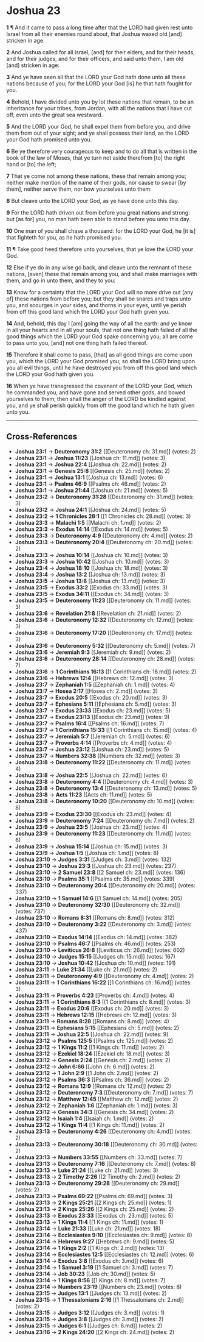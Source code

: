 # Joshua 23

**1** ¶ And it came to pass a long time after that the LORD had given rest unto Israel from all their enemies round about, that Joshua waxed old [and] stricken in age.

**2** And Joshua called for all Israel, [and] for their elders, and for their heads, and for their judges, and for their officers, and said unto them, I am old [and] stricken in age:

**3** And ye have seen all that the LORD your God hath done unto all these nations because of you; for the LORD your God [is] he that hath fought for you.

**4** Behold, I have divided unto you by lot these nations that remain, to be an inheritance for your tribes, from Jordan, with all the nations that I have cut off, even unto the great sea westward.

**5** And the LORD your God, he shall expel them from before you, and drive them from out of your sight; and ye shall possess their land, as the LORD your God hath promised unto you.

**6** Be ye therefore very courageous to keep and to do all that is written in the book of the law of Moses, that ye turn not aside therefrom [to] the right hand or [to] the left;

**7** That ye come not among these nations, these that remain among you; neither make mention of the name of their gods, nor cause to swear [by them], neither serve them, nor bow yourselves unto them:

**8** But cleave unto the LORD your God, as ye have done unto this day.

**9** For the LORD hath driven out from before you great nations and strong: but [as for] you, no man hath been able to stand before you unto this day.

**10** One man of you shall chase a thousand: for the LORD your God, he [it is] that fighteth for you, as he hath promised you.

**11** ¶ Take good heed therefore unto yourselves, that ye love the LORD your God.

**12** Else if ye do in any wise go back, and cleave unto the remnant of these nations, [even] these that remain among you, and shall make marriages with them, and go in unto them, and they to you:

**13** Know for a certainty that the LORD your God will no more drive out [any of] these nations from before you; but they shall be snares and traps unto you, and scourges in your sides, and thorns in your eyes, until ye perish from off this good land which the LORD your God hath given you.

**14** And, behold, this day I [am] going the way of all the earth: and ye know in all your hearts and in all your souls, that not one thing hath failed of all the good things which the LORD your God spake concerning you; all are come to pass unto you, [and] not one thing hath failed thereof.

**15** Therefore it shall come to pass, [that] as all good things are come upon you, which the LORD your God promised you; so shall the LORD bring upon you all evil things, until he have destroyed you from off this good land which the LORD your God hath given you.

**16** When ye have transgressed the covenant of the LORD your God, which he commanded you, and have gone and served other gods, and bowed yourselves to them; then shall the anger of the LORD be kindled against you, and ye shall perish quickly from off the good land which he hath given unto you.

---

## Cross-References

- **Joshua 23:1** → **Deuteronomy 31:2** [[Deuteronomy ch: 31.md]] (votes: 2)
- **Joshua 23:1** → **Joshua 11:23** [[Joshua ch: 11.md]] (votes: 3)
- **Joshua 23:1** → **Joshua 22:4** [[Joshua ch: 22.md]] (votes: 2)
- **Joshua 23:1** → **Genesis 25:8** [[Genesis ch: 25.md]] (votes: 2)
- **Joshua 23:1** → **Joshua 13:1** [[Joshua ch: 13.md]] (votes: 6)
- **Joshua 23:1** → **Psalms 46:9** [[Psalms ch: 46.md]] (votes: 2)
- **Joshua 23:1** → **Joshua 21:44** [[Joshua ch: 21.md]] (votes: 5)
- **Joshua 23:2** → **Deuteronomy 31:28** [[Deuteronomy ch: 31.md]] (votes: 3)
- **Joshua 23:2** → **Joshua 24:1** [[Joshua ch: 24.md]] (votes: 5)
- **Joshua 23:2** → **1 Chronicles 28:1** [[1 Chronicles ch: 28.md]] (votes: 3)
- **Joshua 23:3** → **Malachi 1:5** [[Malachi ch: 1.md]] (votes: 2)
- **Joshua 23:3** → **Exodus 14:14** [[Exodus ch: 14.md]] (votes: 5)
- **Joshua 23:3** → **Deuteronomy 4:9** [[Deuteronomy ch: 4.md]] (votes: 2)
- **Joshua 23:3** → **Deuteronomy 20:4** [[Deuteronomy ch: 20.md]] (votes: 2)
- **Joshua 23:3** → **Joshua 10:14** [[Joshua ch: 10.md]] (votes: 3)
- **Joshua 23:3** → **Joshua 10:42** [[Joshua ch: 10.md]] (votes: 3)
- **Joshua 23:4** → **Joshua 18:10** [[Joshua ch: 18.md]] (votes: 3)
- **Joshua 23:4** → **Joshua 13:2** [[Joshua ch: 13.md]] (votes: 3)
- **Joshua 23:5** → **Joshua 13:6** [[Joshua ch: 13.md]] (votes: 3)
- **Joshua 23:5** → **Exodus 33:2** [[Exodus ch: 33.md]] (votes: 3)
- **Joshua 23:5** → **Exodus 34:11** [[Exodus ch: 34.md]] (votes: 3)
- **Joshua 23:5** → **Deuteronomy 11:23** [[Deuteronomy ch: 11.md]] (votes: 3)
- **Joshua 23:6** → **Revelation 21:8** [[Revelation ch: 21.md]] (votes: 2)
- **Joshua 23:6** → **Deuteronomy 12:32** [[Deuteronomy ch: 12.md]] (votes: 3)
- **Joshua 23:6** → **Deuteronomy 17:20** [[Deuteronomy ch: 17.md]] (votes: 3)
- **Joshua 23:6** → **Deuteronomy 5:32** [[Deuteronomy ch: 5.md]] (votes: 7)
- **Joshua 23:6** → **Jeremiah 9:3** [[Jeremiah ch: 9.md]] (votes: 2)
- **Joshua 23:6** → **Deuteronomy 28:14** [[Deuteronomy ch: 28.md]] (votes: 7)
- **Joshua 23:6** → **1 Corinthians 16:13** [[1 Corinthians ch: 16.md]] (votes: 2)
- **Joshua 23:6** → **Hebrews 12:4** [[Hebrews ch: 12.md]] (votes: 3)
- **Joshua 23:7** → **Zephaniah 1:5** [[Zephaniah ch: 1.md]] (votes: 4)
- **Joshua 23:7** → **Hosea 2:17** [[Hosea ch: 2.md]] (votes: 3)
- **Joshua 23:7** → **Exodus 20:5** [[Exodus ch: 20.md]] (votes: 3)
- **Joshua 23:7** → **Ephesians 5:11** [[Ephesians ch: 5.md]] (votes: 3)
- **Joshua 23:7** → **Exodus 23:33** [[Exodus ch: 23.md]] (votes: 5)
- **Joshua 23:7** → **Exodus 23:13** [[Exodus ch: 23.md]] (votes: 9)
- **Joshua 23:7** → **Psalms 16:4** [[Psalms ch: 16.md]] (votes: 7)
- **Joshua 23:7** → **1 Corinthians 15:33** [[1 Corinthians ch: 15.md]] (votes: 4)
- **Joshua 23:7** → **Jeremiah 5:7** [[Jeremiah ch: 5.md]] (votes: 6)
- **Joshua 23:7** → **Proverbs 4:14** [[Proverbs ch: 4.md]] (votes: 4)
- **Joshua 23:7** → **Joshua 23:12** [[Joshua ch: 23.md]] (votes: 5)
- **Joshua 23:7** → **Numbers 32:38** [[Numbers ch: 32.md]] (votes: 3)
- **Joshua 23:8** → **Deuteronomy 11:22** [[Deuteronomy ch: 11.md]] (votes: 4)
- **Joshua 23:8** → **Joshua 22:5** [[Joshua ch: 22.md]] (votes: 6)
- **Joshua 23:8** → **Deuteronomy 4:4** [[Deuteronomy ch: 4.md]] (votes: 3)
- **Joshua 23:8** → **Deuteronomy 13:4** [[Deuteronomy ch: 13.md]] (votes: 5)
- **Joshua 23:8** → **Acts 11:23** [[Acts ch: 11.md]] (votes: 5)
- **Joshua 23:8** → **Deuteronomy 10:20** [[Deuteronomy ch: 10.md]] (votes: 8)
- **Joshua 23:9** → **Exodus 23:30** [[Exodus ch: 23.md]] (votes: 4)
- **Joshua 23:9** → **Deuteronomy 7:24** [[Deuteronomy ch: 7.md]] (votes: 2)
- **Joshua 23:9** → **Joshua 23:5** [[Joshua ch: 23.md]] (votes: 4)
- **Joshua 23:9** → **Deuteronomy 11:23** [[Deuteronomy ch: 11.md]] (votes: 6)
- **Joshua 23:9** → **Joshua 15:14** [[Joshua ch: 15.md]] (votes: 3)
- **Joshua 23:9** → **Joshua 1:5** [[Joshua ch: 1.md]] (votes: 8)
- **Joshua 23:10** → **Judges 3:31** [[Judges ch: 3.md]] (votes: 132)
- **Joshua 23:10** → **Joshua 23:3** [[Joshua ch: 23.md]] (votes: 237)
- **Joshua 23:10** → **2 Samuel 23:8** [[2 Samuel ch: 23.md]] (votes: 136)
- **Joshua 23:10** → **Psalms 35:1** [[Psalms ch: 35.md]] (votes: 339)
- **Joshua 23:10** → **Deuteronomy 20:4** [[Deuteronomy ch: 20.md]] (votes: 337)
- **Joshua 23:10** → **1 Samuel 14:6** [[1 Samuel ch: 14.md]] (votes: 205)
- **Joshua 23:10** → **Deuteronomy 32:30** [[Deuteronomy ch: 32.md]] (votes: 737)
- **Joshua 23:10** → **Romans 8:31** [[Romans ch: 8.md]] (votes: 312)
- **Joshua 23:10** → **Deuteronomy 3:22** [[Deuteronomy ch: 3.md]] (votes: 437)
- **Joshua 23:10** → **Exodus 14:14** [[Exodus ch: 14.md]] (votes: 382)
- **Joshua 23:10** → **Psalms 46:7** [[Psalms ch: 46.md]] (votes: 253)
- **Joshua 23:10** → **Leviticus 26:8** [[Leviticus ch: 26.md]] (votes: 602)
- **Joshua 23:10** → **Judges 15:15** [[Judges ch: 15.md]] (votes: 167)
- **Joshua 23:10** → **Joshua 10:42** [[Joshua ch: 10.md]] (votes: 191)
- **Joshua 23:11** → **Luke 21:34** [[Luke ch: 21.md]] (votes: 2)
- **Joshua 23:11** → **Deuteronomy 4:9** [[Deuteronomy ch: 4.md]] (votes: 2)
- **Joshua 23:11** → **1 Corinthians 16:22** [[1 Corinthians ch: 16.md]] (votes: 3)
- **Joshua 23:11** → **Proverbs 4:23** [[Proverbs ch: 4.md]] (votes: 4)
- **Joshua 23:11** → **1 Corinthians 8:3** [[1 Corinthians ch: 8.md]] (votes: 3)
- **Joshua 23:11** → **Exodus 20:6** [[Exodus ch: 20.md]] (votes: 3)
- **Joshua 23:11** → **Hebrews 12:15** [[Hebrews ch: 12.md]] (votes: 3)
- **Joshua 23:11** → **Romans 8:28** [[Romans ch: 8.md]] (votes: 4)
- **Joshua 23:11** → **Ephesians 5:15** [[Ephesians ch: 5.md]] (votes: 2)
- **Joshua 23:11** → **Joshua 22:5** [[Joshua ch: 22.md]] (votes: 9)
- **Joshua 23:12** → **Psalms 125:5** [[Psalms ch: 125.md]] (votes: 2)
- **Joshua 23:12** → **1 Kings 11:2** [[1 Kings ch: 11.md]] (votes: 2)
- **Joshua 23:12** → **Ezekiel 18:24** [[Ezekiel ch: 18.md]] (votes: 3)
- **Joshua 23:12** → **Genesis 2:24** [[Genesis ch: 2.md]] (votes: 2)
- **Joshua 23:12** → **John 6:66** [[John ch: 6.md]] (votes: 2)
- **Joshua 23:12** → **1 John 2:9** [[1 John ch: 2.md]] (votes: 2)
- **Joshua 23:12** → **Psalms 36:3** [[Psalms ch: 36.md]] (votes: 2)
- **Joshua 23:12** → **Romans 12:9** [[Romans ch: 12.md]] (votes: 2)
- **Joshua 23:12** → **Deuteronomy 7:3** [[Deuteronomy ch: 7.md]] (votes: 7)
- **Joshua 23:12** → **Matthew 12:45** [[Matthew ch: 12.md]] (votes: 2)
- **Joshua 23:12** → **Zephaniah 1:6** [[Zephaniah ch: 1.md]] (votes: 3)
- **Joshua 23:12** → **Genesis 34:3** [[Genesis ch: 34.md]] (votes: 2)
- **Joshua 23:12** → **Isaiah 1:4** [[Isaiah ch: 1.md]] (votes: 2)
- **Joshua 23:12** → **1 Kings 11:4** [[1 Kings ch: 11.md]] (votes: 2)
- **Joshua 23:13** → **Deuteronomy 4:26** [[Deuteronomy ch: 4.md]] (votes: 2)
- **Joshua 23:13** → **Deuteronomy 30:18** [[Deuteronomy ch: 30.md]] (votes: 2)
- **Joshua 23:13** → **Numbers 33:55** [[Numbers ch: 33.md]] (votes: 7)
- **Joshua 23:13** → **Deuteronomy 7:16** [[Deuteronomy ch: 7.md]] (votes: 8)
- **Joshua 23:13** → **Luke 21:24** [[Luke ch: 21.md]] (votes: 3)
- **Joshua 23:13** → **2 Timothy 2:26** [[2 Timothy ch: 2.md]] (votes: 2)
- **Joshua 23:13** → **Deuteronomy 29:28** [[Deuteronomy ch: 29.md]] (votes: 2)
- **Joshua 23:13** → **Psalms 69:22** [[Psalms ch: 69.md]] (votes: 3)
- **Joshua 23:13** → **2 Kings 25:21** [[2 Kings ch: 25.md]] (votes: 1)
- **Joshua 23:13** → **2 Kings 25:26** [[2 Kings ch: 25.md]] (votes: 2)
- **Joshua 23:13** → **Exodus 23:33** [[Exodus ch: 23.md]] (votes: 5)
- **Joshua 23:13** → **1 Kings 11:4** [[1 Kings ch: 11.md]] (votes: 1)
- **Joshua 23:14** → **Luke 21:33** [[Luke ch: 21.md]] (votes: 18)
- **Joshua 23:14** → **Ecclesiastes 9:10** [[Ecclesiastes ch: 9.md]] (votes: 8)
- **Joshua 23:14** → **Hebrews 9:27** [[Hebrews ch: 9.md]] (votes: 5)
- **Joshua 23:14** → **1 Kings 2:2** [[1 Kings ch: 2.md]] (votes: 13)
- **Joshua 23:14** → **Ecclesiastes 12:5** [[Ecclesiastes ch: 12.md]] (votes: 6)
- **Joshua 23:14** → **Exodus 3:8** [[Exodus ch: 3.md]] (votes: 6)
- **Joshua 23:14** → **1 Samuel 3:19** [[1 Samuel ch: 3.md]] (votes: 7)
- **Joshua 23:14** → **Job 30:23** [[Job ch: 30.md]] (votes: 5)
- **Joshua 23:14** → **1 Kings 8:56** [[1 Kings ch: 8.md]] (votes: 7)
- **Joshua 23:14** → **Numbers 23:19** [[Numbers ch: 23.md]] (votes: 8)
- **Joshua 23:15** → **Judges 13:1** [[Judges ch: 13.md]] (votes: 2)
- **Joshua 23:15** → **1 Thessalonians 2:16** [[1 Thessalonians ch: 2.md]] (votes: 2)
- **Joshua 23:15** → **Judges 3:12** [[Judges ch: 3.md]] (votes: 1)
- **Joshua 23:15** → **Judges 3:8** [[Judges ch: 3.md]] (votes: 2)
- **Joshua 23:15** → **Judges 6:1** [[Judges ch: 6.md]] (votes: 2)
- **Joshua 23:16** → **2 Kings 24:20** [[2 Kings ch: 24.md]] (votes: 2)
